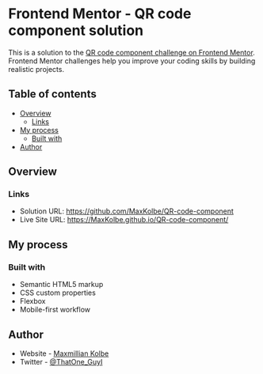 # Frontend Mentor - QR code component solution

This is a solution to the [QR code component challenge on Frontend Mentor](https://www.frontendmentor.io/challenges/qr-code-component-iux_sIO_H). Frontend Mentor challenges help you improve your coding skills by building realistic projects. 

## Table of contents

- [Overview](#overview)
  - [Links](#links)
- [My process](#my-process)
  - [Built with](#built-with)
- [Author](#author)


## Overview

### Links

- Solution URL: https://github.com/MaxKolbe/QR-code-component
- Live Site URL: https://MaxKolbe.github.io/QR-code-component/

## My process

### Built with

- Semantic HTML5 markup
- CSS custom properties
- Flexbox
- Mobile-first workflow

## Author

- Website - [Maxmillian Kolbe](https://max-kolbe.maximilianogbua.repl.co/a)
- Twitter - [@ThatOne_GuyI](https://www.twitter.com/ThatOne_GuyI)




